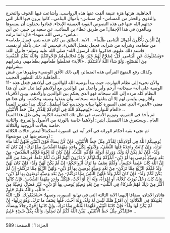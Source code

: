 ------------------------------------------------------------------------

الجاهلية. هزتها هزة عنيفة ألقت عنها هذه الرواسب. وأشاعت فيها الخوف
والتحرج والتقوى والحذر من المساس- أي مساس- بأموال اليتامى.. كانوا يرون
فيها النار التي حدثهم الله عنها في هذه النصوص القوية العميقة الإيحاء.
فعادوا يجفلون أن يمسوها ويبالغون في هذا الإجفال! من طريق عطاء بن السائب،
عن سعيد بن جبير، عن ابن عباس- رضي الله عنهما- قال: لما نزلت:  
«إِنَّ الَّذِينَ يَأْكُلُونَ أَمْوالَ الْيَتامى ظُلْماً» .. الآية.. انطلق من كان عنده يتيم،
فعزل طعامه من طعامه، وشرابه من شرابه، فجعل يفضل الشيء، فيحبس له، حتى
يأكله أو يفسد. فاشتد ذلك عليهم. فذكروا ذلك لرسول الله- صلى الله عليه
وسلم- فأنزل الله: «وَيَسْئَلُونَكَ عَنِ الْيَتامى. قُلْ: إِصْلاحٌ لَهُمْ خَيْرٌ، وَإِنْ تُخالِطُوهُمْ
فَإِخْوانُكُمْ. وَاللَّهُ يَعْلَمُ الْمُفْسِدَ مِنَ الْمُصْلِحِ، وَلَوْ شاءَ اللَّهُ لَأَعْنَتَكُمْ.. «الآية»
فخلطوا طعامهم بطعامهم، وشرابهم بشرابهم..  
وكذلك رفع المنهج القرآني هذه الضمائر، إلى ذلك الأفق الوضيء وطهرها من غبش
الجاهلية ذلك التطهير العجيب..  
11- والآن نجيء إلى نظام التوارث. حيث يبدأ بوصية الله للوالدين في أولادهم
فتدل هذه الوصية على أنه- سبحانه- أرحم وأبر وأعدل من الوالدين مع أولادهم
كما تدل على أن هذا النظام كله مرده إلى الله سبحانه فهو الذي يحكم بين
الوالدين وأولادهم، وبين الأقرباء وأقاربهم. وليس لهم إلا أن يتلقوا منه
سبحانه، وأن ينفذوا وصيته وحكمه.. وأن هذا هو معنى «الدين» الذي تعنى
السورة كلها ببيانه وتحديده كما أسلفنا.. كذلك يبدأ بتقرير المبدأ العام
للتوارث: «يُوصِيكُمُ اللَّهُ فِي أَوْلادِكُمْ لِلذَّكَرِ مِثْلُ حَظِّ الْأُنْثَيَيْنِ» ..  
ثم يأخذ في التفريع، وتوزيع الأنصبة، في ظل تلك الحقيقة الكلية، وفي ظل هذا
المبدأ العام.. ويستغرق هذا التفصيل آيتين: أولاهما خاصة بالورثة من الأصول
والفروع، والثانية خاصة بحالات الزوجية والكلالة.  
ثم تجيء بقية أحكام الوراثة في آخر آية في السورة استكمالاً لبعض حالات
الكلالة (وسنعرضها في موضعها) :  
«يُوصِيكُمُ اللَّهُ فِي أَوْلادِكُمْ: لِلذَّكَرِ مِثْلُ حَظِّ الْأُنْثَيَيْنِ. فَإِنْ كُنَّ نِساءً فَوْقَ اثْنَتَيْنِ
فَلَهُنَّ ثُلُثا ما تَرَكَ. وَإِنْ كانَتْ واحِدَةً فَلَهَا النِّصْفُ. وَلِأَبَوَيْهِ لِكُلِّ واحِدٍ مِنْهُمَا
السُّدُسُ مِمَّا تَرَكَ- إِنْ كانَ لَهُ وَلَدٌ- فَإِنْ لَمْ يَكُنْ لَهُ وَلَدٌ، وَوَرِثَهُ أَبَواهُ، فَلِأُمِّهِ
الثُّلُثُ. فَإِنْ كانَ لَهُ إِخْوَةٌ فَلِأُمِّهِ السُّدُسُ- مِنْ بَعْدِ وَصِيَّةٍ يُوصِي بِها أَوْ دَيْنٍ- آباؤُكُمْ
وَأَبْناؤُكُمْ لا تَدْرُونَ أَيُّهُمْ أَقْرَبُ لَكُمْ نَفْعاً. فَرِيضَةً مِنَ اللَّهِ إِنَّ اللَّهَ كانَ عَلِيماً
حَكِيماً.. وَلَكُمْ نِصْفُ ما تَرَكَ أَزْواجُكُمْ- إِنْ لَمْ يَكُنْ لَهُنَّ وَلَدٌ- فَإِنْ كانَ لَهُنَّ وَلَدٌ فَلَكُمُ
الرُّبُعُ مِمَّا تَرَكْنَ- مِنْ بَعْدِ وَصِيَّةٍ يُوصِينَ بِها أَوْ دَيْنٍ- وَلَهُنَّ الرُّبُعُ مِمَّا تَرَكْتُمْ- إِنْ
لَمْ يَكُنْ لَكُمْ وَلَدٌ- فَإِنْ كانَ لَكُمْ وَلَدٌ فَلَهُنَّ الثُّمُنُ مِمَّا تَرَكْتُمْ- مِنْ بَعْدِ وَصِيَّةٍ تُوصُونَ
بِها أَوْ دَيْنٍ- وَإِنْ كانَ رَجُلٌ يُورَثُ كَلالَةً، أَوِ امْرَأَةٌ، وَلَهُ أَخٌ أَوْ أُخْتٌ، فَلِكُلِّ واحِدٍ
مِنْهُمَا السُّدُسُ. فَإِنْ كانُوا أَكْثَرَ مِنْ ذلِكَ فَهُمْ شُرَكاءُ فِي الثُّلُثِ- مِنْ بَعْدِ وَصِيَّةٍ يُوصى
بِها أَوْ دَيْنٍ- غَيْرَ مُضَارٍّ، وَصِيَّةً مِنَ اللَّهِ، وَاللَّهُ عَلِيمٌ حَلِيمٌ» ..  
هاتان الآيتان، مضافا إليهما الآية الثالثة التي في نهاية السورة، ونصها:
«يَسْتَفْتُونَكَ. قُلِ: اللَّهُ يُفْتِيكُمْ فِي الْكَلالَةِ: إِنِ امْرُؤٌ هَلَكَ لَيْسَ لَهُ وَلَدٌ، وَلَهُ أُخْتٌ،
فَلَها نِصْفُ ما تَرَكَ. وَهُوَ يَرِثُها- إِنْ لَمْ يَكُنْ لَها وَلَدٌ- فَإِنْ كانَتَا اثْنَتَيْنِ فَلَهُمَا
الثُّلُثانِ مِمَّا تَرَكَ. وَإِنْ كانُوا إِخْوَةً رِجالًا وَنِساءً، فَلِلذَّكَرِ مِثْلُ حَظِّ الْأُنْثَيَيْنِ.
يُبَيِّنُ اللَّهُ لَكُمْ أَنْ تَضِلُّوا، وَاللَّهُ بِكُلِّ شَيْءٍ عَلِيمٌ» ..

------------------------------------------------------------------------

الجزء: 1 ¦ الصفحة: 589

